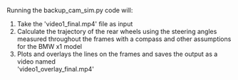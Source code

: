 Running the backup_cam_sim.py code will:
  1) Take the 'video1_final.mp4' file as input
  2) Calculate the trajectory of the rear wheels using the steering angles measured throughout the       frames with a compass and other assumptions for the BMW x1 model
  3) Plots and overlays the lines on the frames and saves the output as a video named     
     'video1_overlay_final.mp4'
